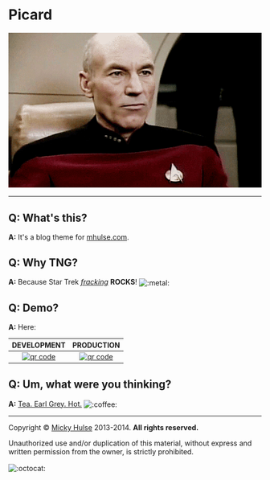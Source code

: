 # Picard

[![Jean-Luc Picard](picard.gif)](http://www.youtube.com/watch?v=-ZxHAZChcYU)

---

## Q: What's this?

**A:** It's a blog theme for [mhulse.com](http://mhulse.com).

## Q: Why TNG?

**A:** Because Star Trek [_fracking_](http://youtu.be/r7KcpgQKo2I?t=19s) **ROCKS**! <img width="20" height="20" align="absmiddle" src="https://github.global.ssl.fastly.net/images/icons/emoji/metal.png" alt=":metal:" title=":metal:" class="emoji">

## Q: Demo?

**A:** Here:

DEVELOPMENT | PRODUCTION
:-: | :-:
[![qr code](http://chart.apis.google.com/chart?cht=qr&chl=http://mhulse.github.io/picard/dev/&chs=240x240)](http://mhulse.github.io/picard/dev/) | [![qr code](http://chart.apis.google.com/chart?cht=qr&chl=http://mhulse.github.io/picard/prod/&chs=240x240)](http://mhulse.github.io/picard/prod/)

## Q: Um, what were you thinking?

**A:** [Tea. Earl Grey. Hot.](http://youtu.be/R2IJdfxWtPM) <img width="20" height="20" align="absmiddle" src="https://github.global.ssl.fastly.net/images/icons/emoji/coffee.png" alt=":coffee:" title=":coffee:" class="emoji">

---

Copyright &copy; [Micky Hulse](http://mhulse.com) 2013-2014. **All rights reserved.**

Unauthorized use and/or duplication of this material, without express and written permission from the owner, is strictly prohibited.

<img width="20" height="20" align="absmiddle" src="https://github.global.ssl.fastly.net/images/icons/emoji/octocat.png" alt=":octocat:" title=":octocat:" class="emoji">
